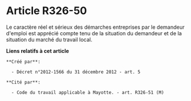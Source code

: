 # Article R326-50

Le caractère réel et sérieux des démarches entreprises par le demandeur d'emploi est apprécié compte tenu de la situation du
demandeur et de la situation du marché du travail local.

**Liens relatifs à cet article**

	**Créé par**:

	  - Décret n°2012-1566 du 31 décembre 2012 - art. 5

	**Cité par**:

	  - Code du travail applicable à Mayotte. - art. R326-51 (M)
